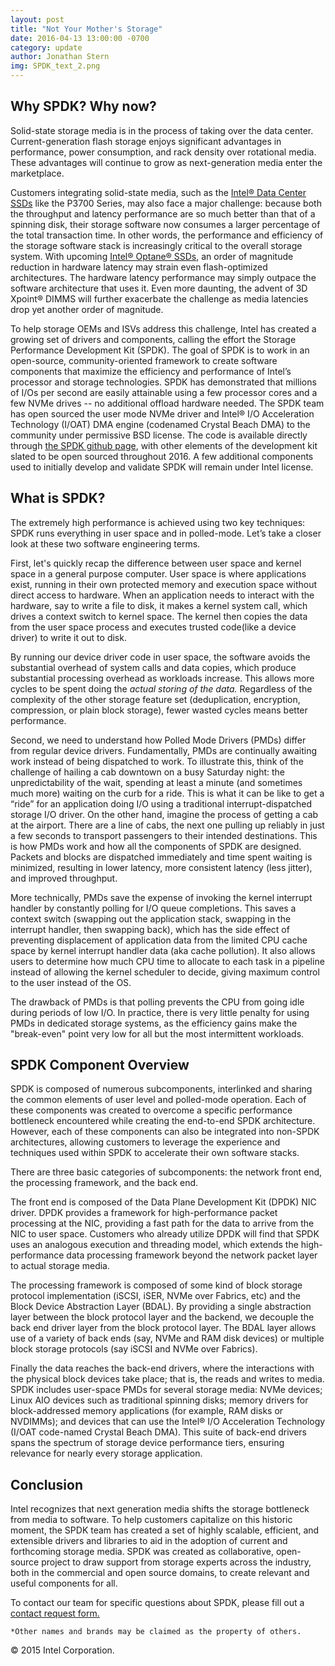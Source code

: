 ```yaml
---
layout: post
title: "Not Your Mother's Storage"
date: 2016-04-13 13:00:00 -0700
category: update
author: Jonathan Stern
img: SPDK_text_2.png
---
```


Why SPDK? Why now?
------------

Solid-state storage media is in the process of taking over the data center. Current-generation flash storage enjoys significant advantages in performance, power consumption, and rack density over rotational media. These advantages will continue to grow as next-generation media enter the marketplace.

Customers integrating solid-state media, such as the [Intel® Data Center SSDs](http://www.intel.com/content/www/us/en/solid-state-drives/data-center-family.html) like the P3700 Series, may also face a major challenge: because both the throughput and latency performance are so much better than that of a spinning disk, their storage software now consumes a larger percentage of the total transaction time. In other words, the performance and efficiency of the storage software stack is increasingly critical to the overall storage system. With upcoming [Intel® Optane® SSDs](http://www.intel.com/content/www/us/en/architecture-and-technology/non-volatile-memory.html), an order of magnitude reduction in hardware latency may strain even flash-optimized architectures. The hardware latency performance may simply outpace the software architecture that uses it. Even more daunting, the advent of 3D Xpoint® DIMMS will further exacerbate the challenge as media latencies drop yet another order of magnitude. 

To help storage OEMs and ISVs address this challenge, Intel has created a growing set of drivers and components, calling the effort the Storage Performance Development Kit (SPDK). The goal of SPDK is to work in an open-source, community-oriented framework to create software components that maximize the efficiency and performance of Intel’s processor and storage technologies. SPDK has demonstrated that millions of I/Os per second are easily attainable using a few processor cores and a few NVMe drives -- no additional offload hardware needed. The SPDK team has open sourced the user mode NVMe driver and Intel® I/O Acceleration Technology (I/OAT) DMA engine (codenamed Crystal Beach DMA) to the community under permissive BSD license. The code is available directly through [the SPDK github page](http://github.com/spdk/spdk), with other elements of the development kit slated to be open sourced throughout 2016. A few additional components used to initially develop and validate SPDK will remain under Intel license. 

What is SPDK? 
-------------------------------

The extremely high performance is achieved using two key techniques: SPDK runs everything in user space and in polled-mode. Let’s take a closer look at these two software engineering terms.

First, let's quickly recap the difference between user space and kernel space in a general purpose computer. User space is where  applications exist, running in their own protected memory and execution space without direct access to hardware. When an application needs to interact with the hardware, say to write a file to disk, it makes a kernel system call, which drives a context switch to kernel space. The kernel then copies the data from the user space process and executes trusted code(like a device driver) to write it out to disk.

By running our device driver code in user space, the software avoids the substantial overhead of system calls and data copies,  which produce substantial processing overhead as workloads increase. This allows more cycles to be spent doing the _actual storing of the data._ Regardless of the complexity of the other storage feature set (deduplication, encryption, compression, or plain block storage), fewer wasted cycles means better performance.

Second, we need to understand how Polled Mode Drivers (PMDs) differ from regular device drivers. Fundamentally, PMDs are continually awaiting work instead of being dispatched to work. To illustrate this, think of the challenge of hailing a cab downtown on a busy Saturday night: the unpredictability of the wait, spending at least a minute (and sometimes much more) waiting on the curb for a ride. This is what it can be like to get a “ride” for an application doing I/O using a traditional interrupt-dispatched storage I/O driver. On the other hand, imagine the process of getting a cab at the airport. There are a line of cabs, the next one pulling up reliably in just a few seconds to transport passengers to their intended destinations. This is how PMDs work and how all the components of SPDK are designed. Packets and blocks are dispatched immediately and time spent waiting is minimized, resulting in lower latency, more consistent latency (less jitter), and improved throughput.

More technically, PMDs save the expense of invoking the kernel interrupt handler by constantly polling for I/O queue completions. This saves a context switch (swapping out the application stack, swapping in the interrupt handler, then swapping back), which has the side effect of preventing displacement of application data from the limited CPU cache space by kernel interrupt handler data (aka cache pollution). It also allows users to determine how much CPU time to allocate to each task in a pipeline instead of allowing the kernel scheduler to decide, giving maximum control to the user instead of the OS. 

The drawback of PMDs is that polling prevents the CPU from going idle during periods of low I/O. In practice, there is very little penalty for using PMDs in dedicated storage systems, as the efficiency gains make the "break-even" point very low for all but the most intermittent workloads.

SPDK Component Overview
-----------------------

SPDK is composed of numerous subcomponents, interlinked and sharing the common elements of user level and polled-mode operation. Each of these components was created to overcome a specific performance bottleneck encountered while creating the end-to-end SPDK architecture. However, each of these components can also be integrated into non-SPDK architectures, allowing customers to leverage the experience and techniques used within SPDK to accelerate their own software stacks. 

There are three basic categories of subcomponents: the network front end, the processing framework, and the back end.

The front end is composed of the Data Plane Development Kit (DPDK) NIC driver. DPDK provides a framework for high-performance packet processing at the NIC, providing a fast path for the data to arrive from the NIC to user space. Customers who already utilize DPDK will find that SPDK uses an analogous execution and threading model, which extends the high-performance data processing framework beyond the network packet layer to actual storage media. 

The processing framework is composed of some kind of block storage protocol implementation (iSCSI, iSER, NVMe over Fabrics, etc) and the Block Device Abstraction Layer (BDAL). By providing a single abstraction layer between the block protocol layer and the backend, we decouple the back end driver layer from the block protocol layer. The BDAL layer allows use of a variety of back ends (say, NVMe and RAM disk devices) or multiple block storage protocols (say iSCSI and NVMe over Fabrics).

Finally the data reaches the back-end drivers, where the interactions with the physical block devices take place; that is, the reads and writes to media. SPDK includes user-space PMDs for several storage media: NVMe devices; Linux AIO devices such as traditional spinning disks; memory drivers for block-addressed memory applications (for example, RAM disks or NVDIMMs); and devices that can use the Intel® I/O Acceleration Technology (I/OAT code-named Crystal Beach DMA). This suite of back-end drivers spans the spectrum of storage device performance tiers, ensuring relevance for nearly every storage application.

Conclusion
----------
Intel recognizes that next generation media shifts the storage bottleneck from media to software. To help customers capitalize on this historic moment, the SPDK team has created a set of highly scalable, efficient, and extensible drivers and libraries to aid in the adoption of current and forthcoming storage media. SPDK was created as collaborative, open-source project to draw support from storage experts across the industry, both in the commercial and open source domains, to create relevant and useful components for all.

To contact our team for specific questions about SPDK, please fill out a [contact request form.](https://software.intel.com/en-us/form/596441)

`*Other names and brands may be claimed as the property of others.`

© 2015 Intel Corporation.
